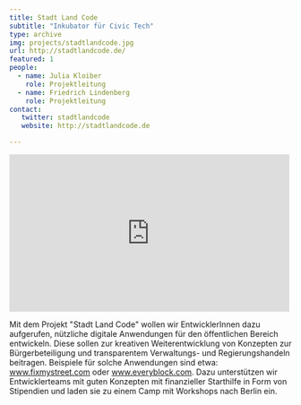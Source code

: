 ```yaml
---
title: Stadt Land Code
subtitle: "Inkubator für Civic Tech"
type: archive
img: projects/stadtlandcode.jpg
url: http://stadtlandcode.de/
featured: 1
people:
  - name: Julia Kloiber
    role: Projektleitung
  - name: Friedrich Lindenberg
    role: Projektleitung
contact:
   twitter: stadtlandcode
   website: http://stadtlandcode.de

---
```


<iframe src="https://player.vimeo.com/video/50284383" width="500" height="281" frameborder="0" webkitallowfullscreen mozallowfullscreen allowfullscreen></iframe>

Mit dem Projekt "Stadt Land Code" wollen wir EntwicklerInnen dazu aufgerufen, nützliche digitale Anwendungen für den öffentlichen Bereich entwickeln. Diese sollen zur kreativen Weiterentwicklung von Konzepten zur Bürgerbeteiligung und transparentem Verwaltungs- und Regierungshandeln beitragen. Beispiele für solche Anwendungen sind etwa: www.fixmystreet.com oder www.everyblock.com. Dazu unterstützen wir Entwicklerteams mit guten Konzepten mit finanzieller Starthilfe in Form von Stipendien und laden sie zu einem Camp mit Workshops nach Berlin ein.
